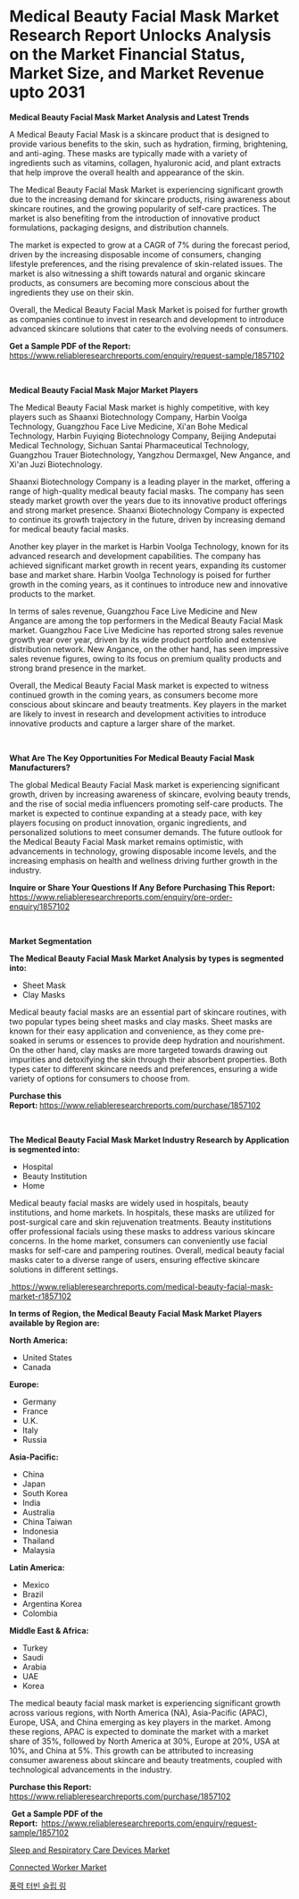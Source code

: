 <p><h1>Medical Beauty Facial Mask Market Research Report Unlocks Analysis on the Market Financial Status, Market Size, and Market Revenue upto 2031</h1></p><p><strong>Medical Beauty Facial Mask Market Analysis and Latest Trends</strong></p>
<p><p>A Medical Beauty Facial Mask is a skincare product that is designed to provide various benefits to the skin, such as hydration, firming, brightening, and anti-aging. These masks are typically made with a variety of ingredients such as vitamins, collagen, hyaluronic acid, and plant extracts that help improve the overall health and appearance of the skin.</p><p>The Medical Beauty Facial Mask Market is experiencing significant growth due to the increasing demand for skincare products, rising awareness about skincare routines, and the growing popularity of self-care practices. The market is also benefiting from the introduction of innovative product formulations, packaging designs, and distribution channels.</p><p>The market is expected to grow at a CAGR of 7% during the forecast period, driven by the increasing disposable income of consumers, changing lifestyle preferences, and the rising prevalence of skin-related issues. The market is also witnessing a shift towards natural and organic skincare products, as consumers are becoming more conscious about the ingredients they use on their skin.</p><p>Overall, the Medical Beauty Facial Mask Market is poised for further growth as companies continue to invest in research and development to introduce advanced skincare solutions that cater to the evolving needs of consumers.</p></p>
<p><strong>Get a Sample PDF of the Report:&nbsp;</strong> <a href="https://www.reliableresearchreports.com/enquiry/request-sample/1857102">https://www.reliableresearchreports.com/enquiry/request-sample/1857102</a></p>
<p>&nbsp;</p>
<p><strong>Medical Beauty Facial Mask Major Market Players</strong></p>
<p><p>The Medical Beauty Facial Mask market is highly competitive, with key players such as Shaanxi Biotechnology Company, Harbin Voolga Technology, Guangzhou Face Live Medicine, Xi'an Bohe Medical Technology, Harbin Fuyiqing Biotechnology Company, Beijing Andeputai Medical Technology, Sichuan Santai Pharmaceutical Technology, Guangzhou Trauer Biotechnology, Yangzhou Dermaxgel, New Angance, and Xi'an Juzi Biotechnology.</p><p>Shaanxi Biotechnology Company is a leading player in the market, offering a range of high-quality medical beauty facial masks. The company has seen steady market growth over the years due to its innovative product offerings and strong market presence. Shaanxi Biotechnology Company is expected to continue its growth trajectory in the future, driven by increasing demand for medical beauty facial masks.</p><p>Another key player in the market is Harbin Voolga Technology, known for its advanced research and development capabilities. The company has achieved significant market growth in recent years, expanding its customer base and market share. Harbin Voolga Technology is poised for further growth in the coming years, as it continues to introduce new and innovative products to the market.</p><p>In terms of sales revenue, Guangzhou Face Live Medicine and New Angance are among the top performers in the Medical Beauty Facial Mask market. Guangzhou Face Live Medicine has reported strong sales revenue growth year over year, driven by its wide product portfolio and extensive distribution network. New Angance, on the other hand, has seen impressive sales revenue figures, owing to its focus on premium quality products and strong brand presence in the market.</p><p>Overall, the Medical Beauty Facial Mask market is expected to witness continued growth in the coming years, as consumers become more conscious about skincare and beauty treatments. Key players in the market are likely to invest in research and development activities to introduce innovative products and capture a larger share of the market.</p></p>
<p>&nbsp;</p>
<p><strong>What Are The Key Opportunities For Medical Beauty Facial Mask Manufacturers?</strong></p>
<p><p>The global Medical Beauty Facial Mask market is experiencing significant growth, driven by increasing awareness of skincare, evolving beauty trends, and the rise of social media influencers promoting self-care products. The market is expected to continue expanding at a steady pace, with key players focusing on product innovation, organic ingredients, and personalized solutions to meet consumer demands. The future outlook for the Medical Beauty Facial Mask market remains optimistic, with advancements in technology, growing disposable income levels, and the increasing emphasis on health and wellness driving further growth in the industry.</p></p>
<p><strong>Inquire or Share Your Questions If Any Before Purchasing This Report:</strong> <a href="https://www.reliableresearchreports.com/enquiry/pre-order-enquiry/1857102">https://www.reliableresearchreports.com/enquiry/pre-order-enquiry/1857102</a></p>
<p>&nbsp;</p>
<p><strong>Market Segmentation</strong></p>
<p><strong>The Medical Beauty Facial Mask Market Analysis by types is segmented into:</strong></p>
<p><ul><li>Sheet Mask</li><li>Clay Masks</li></ul></p>
<p><p>Medical beauty facial masks are an essential part of skincare routines, with two popular types being sheet masks and clay masks. Sheet masks are known for their easy application and convenience, as they come pre-soaked in serums or essences to provide deep hydration and nourishment. On the other hand, clay masks are more targeted towards drawing out impurities and detoxifying the skin through their absorbent properties. Both types cater to different skincare needs and preferences, ensuring a wide variety of options for consumers to choose from.</p></p>
<p><strong>Purchase this Report:&nbsp;</strong><a href="https://www.reliableresearchreports.com/purchase/1857102">https://www.reliableresearchreports.com/purchase/1857102</a></p>
<p>&nbsp;</p>
<p><strong>The Medical Beauty Facial Mask Market Industry Research by Application is segmented into:</strong></p>
<p><ul><li>Hospital</li><li>Beauty Institution</li><li>Home</li></ul></p>
<p><p>Medical beauty facial masks are widely used in hospitals, beauty institutions, and home markets. In hospitals, these masks are utilized for post-surgical care and skin rejuvenation treatments. Beauty institutions offer professional facials using these masks to address various skincare concerns. In the home market, consumers can conveniently use facial masks for self-care and pampering routines. Overall, medical beauty facial masks cater to a diverse range of users, ensuring effective skincare solutions in different settings.</p></p>
<p><a href="https://www.reliableresearchreports.com/medical-beauty-facial-mask-market-r1857102">&nbsp;https://www.reliableresearchreports.com/medical-beauty-facial-mask-market-r1857102</a></p>
<p><strong>In terms of Region, the Medical Beauty Facial Mask Market Players available by Region are:</strong></p>
<p>
    <p> <strong> North America: </strong>
        <ul>
            <li>United States</li>
            <li>Canada</li>
        </ul>
        </p> 
    <p> <strong> Europe: </strong>
        <ul>
            <li>Germany</li>
            <li>France</li>
            <li>U.K.</li>
            <li>Italy</li>
            <li>Russia</li>
        </ul>
        </p> 
    <p> <strong> Asia-Pacific: </strong>
        <ul>
            <li>China</li>
            <li>Japan</li>
            <li>South Korea</li>
            <li>India</li>
            <li>Australia</li>
            <li>China Taiwan</li>
            <li>Indonesia</li>
            <li>Thailand</li>
            <li>Malaysia</li>
        </ul>
        </p> 
    <p> <strong> Latin America: </strong>
        <ul>
            <li>Mexico</li>
            <li>Brazil</li>
            <li>Argentina Korea</li>
            <li>Colombia</li>
        </ul>
        </p> 
    <p> <strong> Middle East & Africa: </strong>
        <ul>
            <li>Turkey</li>
            <li>Saudi</li>
            <li>Arabia</li>
            <li>UAE</li>
            <li>Korea</li>
        </ul>
    </p>
    </p>
<p><p>The medical beauty facial mask market is experiencing significant growth across various regions, with North America (NA), Asia-Pacific (APAC), Europe, USA, and China emerging as key players in the market. Among these regions, APAC is expected to dominate the market with a market share of 35%, followed by North America at 30%, Europe at 20%, USA at 10%, and China at 5%. This growth can be attributed to increasing consumer awareness about skincare and beauty treatments, coupled with technological advancements in the industry.</p></p>
<p><strong>Purchase this Report: </strong><a href="https://www.reliableresearchreports.com/purchase/1857102">https://www.reliableresearchreports.com/purchase/1857102</a></p>
<p>&nbsp;<strong>Get a Sample PDF of the Report:&nbsp;&nbsp;</strong><a href="https://www.reliableresearchreports.com/enquiry/request-sample/1857102">https://www.reliableresearchreports.com/enquiry/request-sample/1857102</a></p>
<p><strong></strong></p>
<p><p><a href="https://www.linkedin.com/pulse/sleep-respiratory-care-devices-market-trends-analysis-forecasted-7a7ke">Sleep and Respiratory Care Devices Market</a></p><p><a href="https://www.linkedin.com/pulse/connected-worker-market-outlook-industry-overview-forecast-x0bze?trackingId=hV3f%2B%2BYkBFfqDo4lpgZglw%3D%3D">Connected Worker Market</a></p><p><a href="https://github.com/sougarounis/Market-Research-Report-List-3/blob/main/127986964024.md">풍력 터빈 슬립 링</a></p></p>